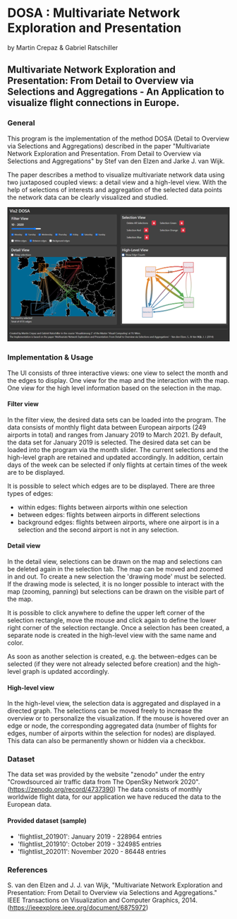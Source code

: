 # DOSA : Multivariate Network Exploration and Presentation

by Martin Crepaz & Gabriel Ratschiller

## Multivariate Network Exploration and Presentation: From Detail to Overview via Selections and Aggregations - An Application to visualize flight connections in Europe.

### General
This program is the implementation of the method DOSA (Detail to Overview via Selections and Aggregations) described in the paper "Multivariate Network Exploration and Presentation. From Detail to Overview via Selections and Aggregations" by Stef van den Elzen and Jarke J. van Wijk.

The paper describes a method to visualize multivariate network data using two juxtaposed coupled views: a detail view and a high-level view.
With the help of selections of interests and aggregation of the selected data points the network data can be clearly visualized and studied.

![](dosa/website/GUI_dosa_impl.PNG)

### Implementation & Usage
The UI consists of three interactive views: one view to select the month and the edges to display. One view for the map and the interaction with the map. One view for the high level information based on the selection in the map.

#### Filter view
In the filter view, the desired data sets can be loaded into the program. The data consists of monthly flight data between European airports (249 airports in total) and ranges from January 2019 to March 2021. By default, the data set for January 2019 is selected. The desired data set can be loaded into the program via the month slider. The current selections and the high-level graph are retained and updated accordingly.
In addition, certain days of the week can be selected if only flights at certain times of the week are to be displayed.

It is possible to select which edges are to be displayed. There are three types of edges:
- within edges: flights between airports within one selection
- between edges: flights between airports in different selections
- background edges: flights between airports, where one airport is in a selection and the second airport is not in any selection.

#### Detail view
In the detail view, selections can be drawn on the map and selections can be deleted again in the selection tab. The map can be moved and zoomed in and out. To create a new selection the 'drawing mode' must be selected. If the drawing mode is selected, it is no longer possible to interact with the map (zooming, panning) but selections can be drawn on the visible part of the map.

It is possible to click anywhere to define the upper left corner of the selection rectangle, move the mouse and click again to define the lower right corner of the selection rectangle. Once a selection has been created, a separate node is created in the high-level view with the same name and color.

As soon as another selection is created, e.g. the between-edges can be selected (if they were not already selected before creation) and the high-level graph is updated accordingly.

#### High-level view
In the high-level view, the selection data is aggregated and displayed in a directed graph. The selections can be moved freely to increase the overview or to personalize the visualization. If the mouse is hovered over an edge or node, the corresponding aggregated data (number of flights for edges, number of airports within the selection for nodes) are displayed. This data can also be permanently shown or hidden via a checkbox.

### Dataset
The data set was provided by the website "zenodo" under the entry "Crowdsourced air traffic data from The OpenSky Network 2020". (https://zenodo.org/record/4737390)
The data consists of monthly worldwide flight data, for our application we have reduced the data to the European data.

#### Provided dataset (sample)
- 'flightlist_201901': January 2019 - 228964 entries
- 'flightlist_201910': October 2019 - 324985 entries
- 'flightlist_202011': November 2020 - 86448 entries


### References
S. van den Elzen and J. J. van Wijk, "Multivariate Network Exploration and Presentation: From Detail to Overview via Selections and Aggregations." IEEE Transactions on Visualization and Computer Graphics, 2014. (https://ieeexplore.ieee.org/document/6875972)
